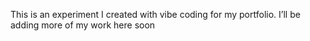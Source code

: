 This is an experiment I created with vibe coding for my portfolio. I’ll be adding more of my work here soon
